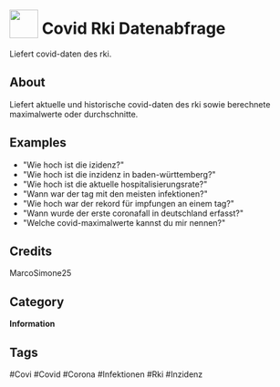 # <img src="https://raw.githack.com/FortAwesome/Font-Awesome/master/svgs/solid/virus.svg" card_color="#000000" width="50" height="50" style="vertical-align:bottom"/> Covid Rki Datenabfrage
Liefert covid-daten des rki.

## About
Liefert aktuelle und historische covid-daten des rki sowie berechnete maximalwerte oder durchschnitte.

## Examples
* "Wie hoch ist die izidenz?"
* "Wie hoch ist die inzidenz in baden-württemberg?"
* "Wie hoch ist die aktuelle hospitalisierungsrate?"
* "Wann war der tag mit den meisten infektionen?"
* "Wie hoch war der rekord für impfungen an einem tag?"
* "Wann wurde der erste coronafall in deutschland erfasst?"
* "Welche covid-maximalwerte kannst du mir nennen?"

## Credits
MarcoSimone25

## Category
**Information**

## Tags
#Covi
#Covid
#Corona
#Infektionen
#Rki
#Inzidenz

